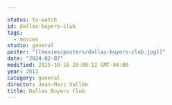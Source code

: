 ```yaml
---

status: to-watch
id: dallas-buyers-club
tags:
  - movies
studio: general
poster: "[[movies/posters/dallas-buyers-club.jpg]]"
date: "2024-02-07"
modified: 2025-10-16 20:08:12 GMT-04:00
year: 2013
category: general
director: Jean-Marc Vallée
title: Dallas Buyers Club
---
```

